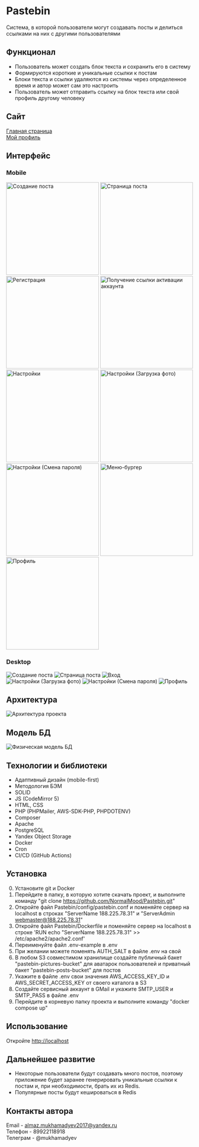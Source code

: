 # Pastebin
Система, в которой пользователи могут создавать посты и делиться ссылками на них с другими пользователями
## Функционал
* Пользователь может создать блок текста и сохранить его в систему
* Формируются короткие и уникальные ссылки к постам
* Блоки текста и ссылки удаляются из системы через определенное время и автор может сам это настроить
* Пользователь может отправить ссылку на блок текста или свой профиль другому человеку

## Сайт
[Главная страница](http://188.225.78.31/)<br>
[Мой профиль](http://188.225.78.31/profile?u=Almaz)

## Интерфейс
### Mobile
<img src="./images/ui/mobile/1.jpg" width="250" alt="Создание поста" />
<img src="./images/ui/mobile/2.jpg" width="250" alt="Страница поста" />
<img src="./images/ui/mobile/3.jpg" width="250" alt="Регистрация" />
<img src="./images/ui/mobile/4.jpg" width="250" alt="Получение ссылки активации аккаунта" />
<img src="./images/ui/mobile/5.jpg" width="250" alt="Настройки" />
<img src="./images/ui/mobile/6.jpg" width="250" alt="Настройки (Загрузка фото)" />
<img src="./images/ui/mobile/7.jpg" width="250" alt="Настройки (Смена пароля)" />
<img src="./images/ui/mobile/8.jpg" width="250" alt="Меню-бургер" />
<img src="./images/ui/mobile/9.jpg" width="250" alt="Профиль" />

### Desktop
![Создание поста](./images/ui/desktop/1.jpg)
![Страница поста](./images/ui/desktop/2.jpg)
![Вход](./images/ui/desktop/3.jpg)
![Настройки (Загрузка фото)](./images/ui/desktop/4.jpg)
![Настройки (Смена пароля)](./images/ui/desktop/5.jpg)
![Профиль](./images/ui/desktop/6.jpg)

## Архитектура
![Архитектура проекта](./images/design.jpg)

## Модель БД
![Физическая модель БД](./images/pastebin_db_model.jpg)

## Технологии и библиотеки
* Адаптивный дизайн (mobile-first)
* Методология БЭМ
* SOLID
* JS (CodeMirror 5)
* HTML, CSS
* PHP (PHPMailer, AWS-SDK-PHP, PHPDOTENV)
* Composer
* Apache
* PostgreSQL
* Yandex Object Storage
* Docker
* Cron
* CI/CD (GitHub Actions)

## Установка
0. Установите git и Docker
1. Перейдите в папку, в которую хотите скачать проект, и выполните команду "git clone https://github.com/NormalMood/Pastebin.git"
2. Откройте файл Pastebin/config/pastebin.conf и поменяйте сервер на localhost в строках "ServerName 188.225.78.31" и "ServerAdmin webmaster@188.225.78.31"
3. Откройте файл Pastebin/Dockerfile и поменяйте сервер на localhost в строке 'RUN echo "ServerName 188.225.78.31" >> /etc/apache2/apache2.conf'
4. Переименуйте файл .env-example в .env
5. При желании можете поменять AUTH_SALT в файле .env на свой
6. В любом S3 совместимом хранилище создайте публичный бакет "pastebin-pictures-bucket" для аватарок пользователей и приватный бакет "pastebin-posts-bucket" для постов
7. Укажите в файле .env свои значения AWS_ACCESS_KEY_ID и AWS_SECRET_ACCESS_KEY от своего каталога в S3
8. Создайте сервисный аккаунт в GMail и укажите SMTP_USER и SMTP_PASS в файле .env
9. Перейдите в корневую папку проекта и выполните команду "docker compose up"

## Использование
Откройте [http://localhost](http://localhost)

## Дальнейшее развитие
* Некоторые пользователи будут создавать много постов, поэтому приложение будет заранее генерировать уникальные ссылки к постам и, при необходимости, брать их из Redis.
* Популярные посты будут кешироваться в Redis

## Контакты автора
Email - almaz.mukhamadyev2017@yandex.ru<br>
Телефон - 89922118918<br>
Телеграм - @mukhamadyev